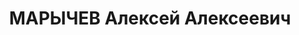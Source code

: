 ---
title: МАРЫЧЕВ Алексей Алексеевич
description: "Род. в 1900, Тульская губ., Крапивенский уезд, пос. Ясный Уголок, русский,\
  \ обр.: среднее, член ВКП(б). Проживал: Москва, Тушино, территория Центрального\
  \ аэроклуба, корп. 2, кв. 24. Комиссар парашютного отдела Центрального аэроклуба\
  \ [, батальонный комиссар]. \n  Арестован 17.08.1937. Обв. в участии в к.-р. террористической\
  \ организации. Приговор: ВК ВС СССР, 31.10.1937 – ВМН. Расстрелян 01.11.1937, г.Москва.\
  \ \n  Реабилитирован ВК ВС СССР 31.03.1956"
---